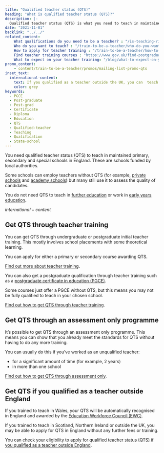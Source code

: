 ```yaml
---
title: "Qualified teacher status (QTS)"
heading: "What is qualified teacher status (QTS)?"
description: |-
  Qualified teacher status (QTS) is what you need to teach in maintained primary, secondary and special schools in England. Find out how to get QTS.
date: "2021-11-01"
backlink: "../../"
related_content:
    What qualifications do you need to be a teacher? : "/is-teaching-right-for-me/qualifications-you-need-to-teach"
    Who do you want to teach? : "/train-to-be-a-teacher/who-do-you-want-to-teach"
    How to apply for teacher training : "/train-to-be-a-teacher/how-to-apply-for-teacher-training"
    Find teacher training courses : "https://www.gov.uk/find-postgraduate-teacher-training-courses"
    What to expect on your teacher training: "/blog/what-to-expect-on-your-teacher-training"
promo_content:
    - content/train-to-be-a-teacher/promos/mailing-list-promo-qts
inset_text:
  international-content:
    text: If you qualified as a teacher outside the UK, you can  teach in England for up to 4 years without QTS.
    color: grey
keywords:
  - PGCE
  - Post-graduate
  - Post-grad
  - Certificate
  - Diploma
  - Education
  - QTS
  - Qualified-teacher
  - Teaching
  - Qualification
  - State-school
---
```


You need qualified teacher status (QTS) to teach in maintained primary, secondary and special schools in England. These are schools funded by local authorities.

Some schools can employ teachers without QTS (for example, [private schools](https://www.gov.uk/types-of-school/private-schools) and [academy schools](https://www.gov.uk/types-of-school/academies)) but many still use it to assess the quality of candidates.

You do not need QTS to teach in [further education](/become-a-further-education-teacher) or work in [early years education](/early-years-teaching-training).

$international-content$

## Get QTS through teacher training

You can get QTS through undergraduate or postgraduate initial teacher training. This mostly involves school placements with some theoretical learning.

You can apply for either a primary or secondary course awarding QTS. 

[Find out more about teacher training](/train-to-be-a-teacher/initial-teacher-training).

You can also get a postgraduate qualification through teacher training such as a [postgraduate certificate in education (PGCE)](/what-is-a-pgce). 

Some courses just offer a PGCE without QTS, but this means you may not be fully qualified to teach in your chosen school.

[Find out how to get QTS through teacher training](/train-to-be-a-teacher).

## Get QTS through an assessment only programme

It’s possible to get QTS through an assessment only programme. This means you can show that you already meet the standards for QTS without having to do any more training.

You can usually do this if you’ve worked as an unqualified teacher:

* for a significant amount of time (for example, 2 years)
* in more than one school

[Find out how to get QTS through assessment only](/train-to-be-a-teacher/if-you-have-experience).

## Get QTS if you qualified as a teacher outside England

If you trained to teach in Wales, your QTS will be automatically recognised in England and awarded by the [Education Workforce Council (EWC)](https://www.ewc.wales/site/index.php/en/).

If you trained to teach in Scotland, Northern Ireland or outside the UK, you may be able to apply for QTS in England without any further fees or training.

You can [check your eligibility to apply for qualified teacher status (QTS) if you qualified as a teacher outside England](https://apply-for-qts-in-england.education.gov.uk/eligibility/start).
